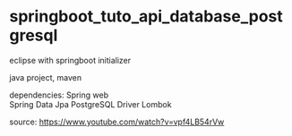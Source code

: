# springboot_tuto_api_database_postgresql

eclipse with springboot initializer

java project, maven

dependencies:
Spring web  
Spring Data Jpa
PostgreSQL Driver
Lombok


source: https://www.youtube.com/watch?v=vpf4LB54rVw
